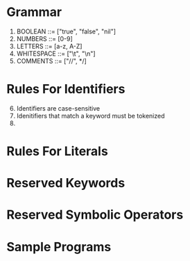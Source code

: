 # Grammar
1. BOOLEAN ::= ["true", "false", "nil"]
2. NUMBERS ::= [0-9]
3. LETTERS ::= [a-z, A-Z] 
4. WHITESPACE ::= ["\t", "\n"]
5. COMMENTS ::= ["//", */]
# Rules For Identifiers
6. Identifiers are case-sensitive
7. Idenitifiers that match a keyword must be tokenized
8. 




# Rules For Literals





# Reserved Keywords





# Reserved Symbolic Operators





# Sample Programs